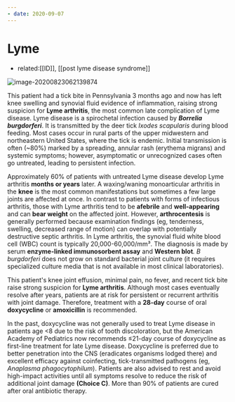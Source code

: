 ```yaml
---
- date: 2020-09-07
---
```


# Lyme

- related:[[ID]], [[post lyme disease syndrome]]

<!-- lyme disease stages and sx -->

![image-20200823062139874](https://photos.thisispiggy.com/file/wikiFiles/image-20200823062139874.png)

This patient had a tick bite in Pennsylvania 3 months ago and now has left knee swelling and synovial fluid evidence of inflammation, raising strong suspicion for **Lyme arthritis**, the most common late complication of Lyme disease.  Lyme disease is a spirochetal infection caused by _**Borrelia burgdorferi**_.  It is transmitted by the deer tick _Ixodes scapularis_ during blood feeding.  Most cases occur in rural parts of the upper midwestern and northeastern United States, where the tick is endemic.  Initial transmission is often (~80%) marked by a spreading, annular rash (erythema migrans) and systemic symptoms; however, asymptomatic or unrecognized cases often go untreated, leading to persistent infection.

<!-- Lyme disease arthritis sx, synovial fluid, dx, rx -->

Approximately 60% of patients with untreated Lyme disease develop Lyme arthritis **months or years** later.  A waxing/waning monoarticular arthritis in the **knee** is the most common manifestations but sometimes a few large joints are affected at once.  In contrast to patients with forms of infectious arthritis, those with Lyme arthritis tend to be **afebrile** and **well-appearing** and can **bear weight** on the affected joint.  However, **arthrocentesis** is generally performed because examination findings (eg, tenderness, swelling, decreased range of motion) can overlap with potentially destructive septic arthritis.  In Lyme arthritis, the synovial fluid white blood cell (WBC) count is typically 20,000-60,000/mm³.  The diagnosis is made by serum **enzyme-linked immunosorbent assay** and **Western blot**_._ _B burgdorferi_ does not grow on standard bacterial joint culture (it requires specialized culture media that is not available in most clinical laboratories).

This patient's knee joint effusion, minimal pain, no fever, and recent tick bite raise strong suspicion for **Lyme arthritis**.  Although most cases eventually resolve after years, patients are at risk for persistent or recurrent arthritis with joint damage.  Therefore, treatment with a **28-day** course of oral **doxycycline** or **amoxicillin** is recommended.

In the past, doxycycline was not generally used to treat Lyme disease in patients age <8 due to the risk of tooth discoloration, but the American Academy of Pediatrics now recommends ≤21-day course of doxycycline as first-line treatment for late Lyme disease.  Doxycycline is preferred due to better penetration into the CNS (eradicates organisms lodged there) and excellent efficacy against coinfecting, tick-transmitted pathogens (eg, _Anaplasma phagocytophilum_).  Patients are also advised to rest and avoid high-impact activities until all symptoms resolve to reduce the risk of additional joint damage **(Choice C)**.  More than 90% of patients are cured after oral antibiotic therapy.
